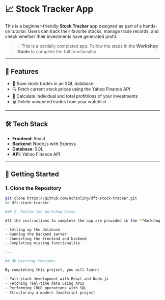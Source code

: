 # 📈 Stock Tracker App

This is a beginner-friendly **Stock Tracker** app designed as part of a hands-on tutorial. Users can track their favorite stocks, manage trade records, and check whether their investments have generated profit.

> 💡 This is a partially completed app. Follow the steps in the **Workshop Guide** to complete the full functionality.

---

## 🔧 Features

- 💾 Save stock trades in an SQL database  
- 🔍 Fetch current stock prices using the Yahoo Finance API
- 🧮 Calculate individual and total profit/loss of your investments    
- 🗑️ Delete unwanted trades from your watchlist

---

## 🛠️ Tech Stack

- **Frontend**: React  
- **Backend**: Node.js with Express  
- **Database**: SQL  
- **API**: Yahoo Finance API

---

## 🚀 Getting Started

### 1. Clone the Repository

```bash
git clone https://github.com/nchinling/dft-stock-tracker.git
cd dft-stock-tracker

### 2. Follow the Workshop Guide

All the instructions to complete the app are provided in the **Workshop Guide**. Refer to it for:

- Setting up the database  
- Running the backend server  
- Connecting the frontend and backend  
- Completing missing functionality

---

## 📚 Learning Outcomes

By completing this project, you will learn:

- Full-stack development with React and Node.js  
- Fetching real-time data using APIs  
- Performing CRUD operations with SQL  
- Structuring a modern JavaScript project

